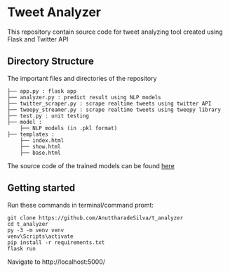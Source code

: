 # Tweet Analyzer

This repository contain source code for tweet analyzing tool created using Flask and Twitter API

## Directory Structure

The important files and directories of the repository

    ├── app.py : flask app
    ├── analyzer.py : predict result using NLP models
    ├── twitter_scraper.py : scrape realtime tweets using twitter API
    ├── tweepy_streamer.py : scrape realtime tweets using tweepy library
    ├── test.py : unit testing
    ├── model :
        ├── NLP models (in .pkl format) 
    ├── templates :                  
        ├── index.html
        ├── show.html
        ├── base.html
        
The source code of the trained models can be found [here](https://github.com/AnuttharadeSilva/t_analyzer_model)

## Getting started

Run these commands in terminal/command promt:

```commandline
git clone https://github.com/AnuttharadeSilva/t_analyzer
cd t_analyzer
py -3 -m venv venv
venv\Scripts\activate
pip install -r requirements.txt
flask run
```
Navigate to http://localhost:5000/


